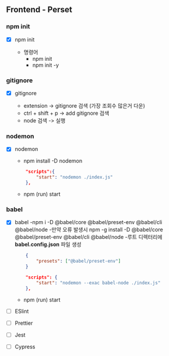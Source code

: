 ## Frontend - Perset

### npm init

- [x] npm init

    - 명령어
        - npm init
        - npm init -y

### gitignore

- [x] gitignore

    - extension -> gitignore 검색 (가장 조회수 많은거 다운)
    - ctrl + shift + p -> add gitignore 검색
    - node 검색 -> 실행

### nodemon

- [x] nodemon
    - npm install -D nodemon
    ```json
        "scripts":{
            "start": "nodemon ./index.js"
        },
    ```

    - npm (run) start

### babel

- [x] babel
    -npm i -D @babel/core @babel/preset-env @babel/cli @babel/node
        -만약 오류 발생시 npm -g install -D @babel/core @babel/preset-env
        @babel/cli @babel/node
    -루트 디렉터리에 **babel.config.json** 파일 생성
    ```json
        {
            "presets": ["@babel/preset-env"]
        }
    ```
    ```json
        "scripts": {
            "start": "nodemon --exac babel-node ./index.js"
        },
    ```
    - npm (run) start

- [ ] ESlint
- [ ] Prettier
- [ ] Jest
- [ ] Cypress